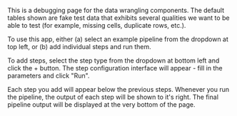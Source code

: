 This is a debugging page for the data wrangling components. The default tables shown are fake test data that exhibits several qualities we want to be able to test (for example, missing cells, duplicate rows, etc.).

To use this app, either (a) select an example pipeline from the dropdown at top left, or (b) add individual steps and run them.

To add steps, select the step type from the dropdown at bottom left and click the + button. The step configuration interface will appear - fill in the parameters and click "Run".

Each step you add will appear below the previous steps. Whenever you run the pipeline, the output of each step will be shown to it's right. The final pipeline output will be displayed at the very bottom of the page.
